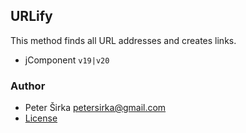 ## URLify

This method finds all URL addresses and creates links.

- jComponent `v19|v20`

### Author

- Peter Širka <petersirka@gmail.com>
- [License](https://www.totaljs.com/license/)